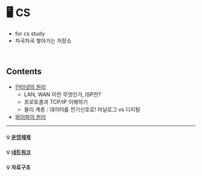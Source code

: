 #  🖥️ CS
- for cs study   
- 차곡차곡 쌓아가는 저장소
</br>

## Contents
* [인터넷의 원리](https://blog.naver.com/wngjs3/222053320101)
  * LAN, WAN 이란 무엇인가, ISP란?
  * 프로토콜과 TCP/IP 이해하기
  * 물리 계층 : 데이터를 전기신호로! 아날로그 vs 디지털 
* [와이파이 원리](https://blog.naver.com/suk91ko/220318656831) </br>
----

#### 💡 [운영체제](https://github.com/ERIN56/CS-STUDY/blob/master/%EC%9A%B4%EC%98%81%EC%B2%B4%EC%A0%9C/README.md) </br>
#### 💡 [네트워크](https://github.com/ERIN56/CS-STUDY/blob/master/%EB%84%A4%ED%8A%B8%EC%9B%8C%ED%81%AC/README.md) </br>
#### 💡 자료구조

